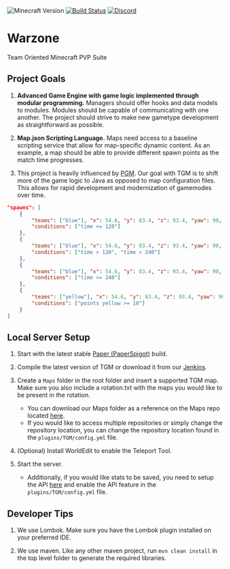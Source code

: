 ![Minecraft Version](https://img.shields.io/badge/supports%20MC%20versions-1.13%20--%201.14.4-brightgreen.svg)
[![Build Status](https://jenkins.bennydoesstuff.me/buildStatus/icon?job=TGM)](https://jenkins.bennydoesstuff.me/job/TGM)
[![Discord](https://img.shields.io/badge/chat-on%20discord-blue.svg)](https://warz.one/discord)

# Warzone
Team Oriented Minecraft PVP Suite

## Project Goals

1. **Advanced Game Engine with game logic implemented through modular programming.** 
Managers should offer hooks and data models to modules. 
Modules should be capable of communicating with one another.
The project should strive to make new gametype development as straightforward as possible.

2. **Map.json Scripting Language.**
Maps need access to a baseline scripting service that allow for map-specific dynamic content.
As an example, a map should be able to provide different spawn points as the match time progresses.

3. This project is heavily influenced by [PGM](https://github.com/OvercastNetwork/ProjectAres). Our goal with TGM is to shift more of the game logic to Java as opposed to map configuration files. This allows for rapid development and modernization of gamemodes over time. 

```json
"spawns": [
    { 
        "teams": ["blue"], "x": 54.6, "y": 83.4, "z": 93.4, "yaw": 90,
        "conditions": ["time <= 120"]
    },
    { 
        "teams": ["blue"], "x": 54.6, "y": 83.4, "z": 93.4, "yaw": 90,
        "conditions": ["time > 120", "time < 240"]
    },
    { 
        "teams": ["blue"], "x": 54.6, "y": 83.4, "z": 93.4, "yaw": 90,
        "conditions": ["time >= 240"]
    },
    { 
        "teams": ["yellow"], "x": 54.6, "y": 83.4, "z": 93.4, "yaw": 90,
        "conditions": ["points yellow >= 10"]
    }
]
  ```
  
  
## Local Server Setup
 
1. Start with the latest stable [Paper (PaperSpigot)](https://papermc.io/downloads) build. 

2. Compile the latest version of TGM or download it from our [Jenkins](https://jenkins.bennydoesstuff.me/job/TGM/).
 
3. Create a `Maps` folder in the root folder and insert a supported TGM map. Make sure you also include a rotation.txt with the maps you would like to be present in the rotation.
    - You can download our Maps folder as a reference on the Maps repo located [here](https://github.com/WarzoneMC/Maps).
    - If you would like to access multiple repositories or simply change the repository location, you can change the repository location found in the `plugins/TGM/config.yml` file.
 
4. (Optional) Install WorldEdit to enable the Teleport Tool. 
 
5. Start the server. 
   - Additionally, if you would like stats to be saved, you need to setup the API [here](https://github.com/WarzoneMC/api) and enable the API feature in the `plugins/TGM/config.yml` file.
 
## Developer Tips

1. We use Lombok. Make sure you have the Lombok plugin installed on your preferred IDE.

2. We use maven. Like any other maven project, run `mvn clean install` in the top level folder to generate the required libraries.
